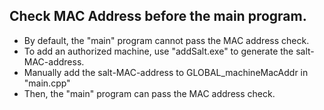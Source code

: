 ## Check MAC Address before the main program.


* By default, the "main" program cannot pass the MAC address check.
* To add an authorized machine, use "addSalt.exe" to generate the salt-MAC-address.
* Manually add the salt-MAC-address to GLOBAL_machineMacAddr in "main.cpp"
* Then, the "main" program can pass the MAC address check.


